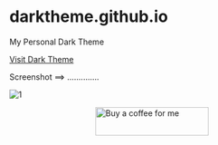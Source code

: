 # darktheme.github.io
My Personal Dark Theme 

<a href="https://maxoncodes.github.io/darktheme.github.io">Visit Dark Theme</a>


Screenshot ==> 
..............


![1](https://github.com/user-attachments/assets/2cb9c1cc-054a-4f4a-a999-0a809ea1abb1)


<a href="https://buymeacoffee.com/maxoncodes">
    <img src="https://cdn.jsdelivr.net/gh/maxoncodes/darktheme.github.io@main/img/Buy%20me%20a%20coffee.png" alt="Buy a coffee for me" style="display: block; margin: 0 auto; width: 200px; height: 50px;" />
</a>

